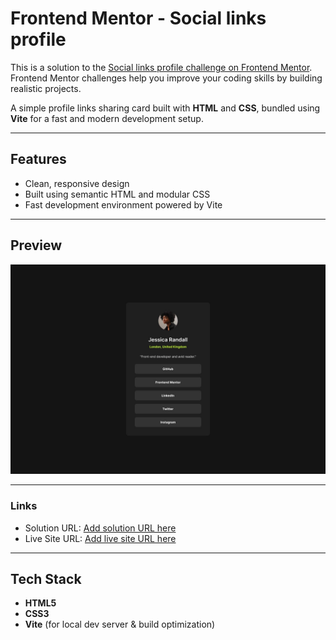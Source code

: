 # Frontend Mentor - Social links profile

This is a solution to the [Social links profile challenge on Frontend Mentor](https://www.frontendmentor.io/challenges/social-links-profile-UG32l9m6dQ). Frontend Mentor challenges help you improve your coding skills by building realistic projects. 

A simple profile links sharing card built with **HTML** and **CSS**, bundled using **Vite** for a fast and modern development setup.

---

## Features

- Clean, responsive design
- Built using semantic HTML and modular CSS
- Fast development environment powered by Vite

---

## Preview

![Profile Card Preview](./assets/images/destkop-design.jpg)

---

### Links

- Solution URL: [Add solution URL here](https://your-solution-url.com)
- Live Site URL: [Add live site URL here](https://your-live-site-url.com)

---

## Tech Stack

- **HTML5**
- **CSS3**
- **Vite** (for local dev server & build optimization)

